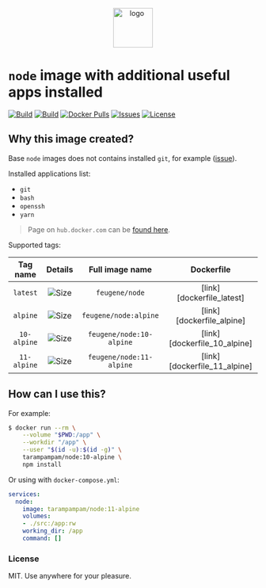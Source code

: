 <p align="center">
  <img alt="logo" src="https://hsto.org/webt/83/nk/0y/83nk0ym623xt8yit1b3pq9tj4cs.png" width="80" />
</p>

# `node` image with additional useful apps installed

[![Build][badge_automated]][link_hub]
[![Build][badge_build]][link_hub]
[![Docker Pulls][badge_pulls]][link_hub]
[![Issues][badge_issues]][link_issues]
[![License][badge_license]][link_license]

## Why this image created?

Base `node` images does not contains installed `git`, for example ([issue][node-586]).

Installed applications list:

- `git`
- `bash`
- `openssh`
- `yarn`

> Page on `hub.docker.com` can be [found here][link_hub].

Supported tags:

Tag name | Details | Full image name | Dockerfile
:------: | :-----: | :-------------: | :--------:
`latest` | ![Size][badge_size_latest] | `feugene/node` | [link][dockerfile_latest]
`alpine` | ![Size][badge_size_alpine] | `feugene/node:alpine` | [link][dockerfile_alpine]
`10-alpine` | ![Size][badge_size_10_alpine] | `feugene/node:10-alpine` | [link][dockerfile_10_alpine]
`11-alpine`  | ![Size][badge_size_11_alpine]  | `feugene/node:11-alpine`  | [link][dockerfile_11_alpine]

[badge_size_latest]:https://images.microbadger.com/badges/image/tarampampam/node.svg
[badge_size_alpine]:https://images.microbadger.com/badges/image/tarampampam/node:alpine.svg
[badge_size_10_alpine]:https://images.microbadger.com/badges/image/feugene/node:10-alpine.svg
[badge_size_11_alpine]:https://images.microbadger.com/badges/image/feugene/node:11-alpine.svg


## How can I use this?

For example:

```bash
$ docker run --rm \
    --volume "$PWD:/app" \
    --workdir "/app" \
    --user "$(id -u):$(id -g)" \
    tarampampam/node:10-alpine \
    npm install
```

Or using with `docker-compose.yml`:

```yml
services:
  node:
    image: tarampampam/node:11-alpine
    volumes:
    - ./src:/app:rw
    working_dir: /app
    command: []
```

### License

MIT. Use anywhere for your pleasure.

[badge_automated]:https://img.shields.io/docker/automated/feugene/node.svg?style=flat-square&maxAge=30
[badge_pulls]:https://img.shields.io/docker/pulls/feugene/node.svg?style=flat-square&maxAge=30
[badge_issues]:https://img.shields.io/github/issues/efureev/node-docker.svg?style=flat-square&maxAge=30
[badge_build]:https://img.shields.io/docker/build/feugene/node.svg?style=flat-square&maxAge=30
[badge_license]:https://img.shields.io/github/license/efureev/node-docker.svg?style=flat-square&maxAge=30
[node-586]:https://github.com/nodejs/docker-node/issues/586
[link_hub]:https://hub.docker.com/r/feugene/node/
[link_license]:https://github.com/efureev/node-docker/blob/master/LICENSE
[link_issues]:https://github.com/efureev/node-docker/issues
